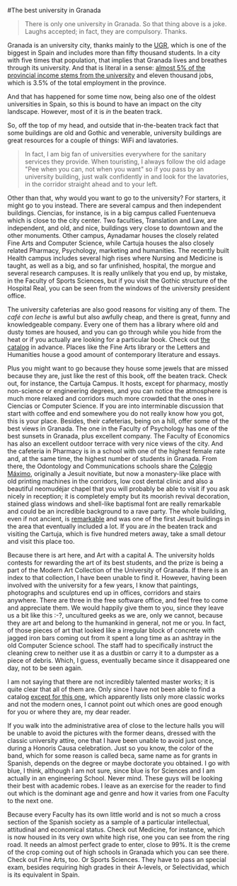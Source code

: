 #The best university in Granada

>There is only one university in Granada. So that thing above is a joke. Laughs accepted; in fact, they are compulsory. Thanks.

Granada is an university city, thanks mainly to the [UGR](http://ugr.university), which is one of the biggest in Spain and includes more than fifty thousand students. In a city with five times that population, that implies that Granada lives and breathes through its university. And that is literal in a sense: [almost 5% of the provincial income stems from the university](http://www.ideal.es/granada/v/20120503/granada/motores-granada-20120503.html) and eleven thousand jobs, which is 3.5% of the total employment in the province.

And that has happened for some time now, being also one of the oldest universities in Spain, so this is bound to have an impact on the city landscape. However, most of it is *in* the beaten track. 

So, off the top of my head, and outside that in-the-beaten track fact that some buildings are old and Gothic and venerable, university buildings are great resources for a couple of things: WiFi and lavatories.

>In fact, I am big fan of universities everywhere for the sanitary services they provide. When touristing, I always follow the old adage "Pee when you can, not when you want" so if you pass by an university building, just walk confidently in and look for the lavatories, in the corridor straight ahead and to your left.

Other than that, why would you want to go to the university? For starters, it might go to you instead. There are several campus and then independent buildings. Ciencias, for instance, is in a big campus called Fuentenueva which is close to the city center. Two faculties, Translation and Law, are independent, and old, and nice, buildings very close to downtown and the other monuments. Other campus, Aynadamar houses the closely related Fine Arts and Computer Science, while Cartuja houses the also closely related Pharmacy, Psychology, marketing and humanities. The recently built Health campus includes several high rises where Nursing and Medicine is taught, as well as a big, and so far unfinished, hospital, the morgue and several research campuses. It is really unlikely that you end up, by mistake, in the Faculty of Sports Sciences, but if you visit the Gothic structure of the Hospital Real, you can be seen from the windows of the university president office.

The university cafeterias are also good reasons for visiting any of them. The *café con leche* is awful but also awfully cheap, and there is great, funny and knowledgeable company. Every one of them has a library where old and dusty tomes are housed, and you can go through while you hide from the heat or if you actually are looking for a particular book. Check out [the catalog](http://biblioteca.ugr.es/pages/catalogo) in advance. Places like the Fine Arts library or the Letters and Humanities house a good amount of contemporary literature and essays.

Plus you might want to go because they house some jewels that are missed because they are, just like the rest of this book, off the beaten track. Check out, for instance, the Cartuja Campus. It hosts, except for pharmacy, mostly non-science or engineering degrees, and you can notice the atmosphere is much more relaxed and corridors much more crowded that the ones in Ciencias or Computer Science. If you are into interminable discussion that start with coffee and end somewhere you do not really know how you got, this is your place. Besides, their cafeterias, being on a hill, offer some of the best views in Granada. The one in the Faculty of Psychology has one of the best sunsets in Granada, plus excellent company. The Faculty of Economics has also an excellent outdoor terrace with very nice views of the city. And the cafeteria in Pharmacy is in a school with one of the highest female rate and, at the same time, the highest number of students in Granada. From there, the Odontology and Communications schools share the [Colegio Máximo](http://fcd.ugr.es/pages/facultad/colegio), originally a Jesuit novitiate, but now a monastery-like place with old printing machines in the corridors, low cost dental clinic and also a beautiful neomudéjar chapel that you will probably be able to visit if you ask nicely in reception; it is completely empty but its moorish revival decoration, stained glass windows and shell-like baptismal font are really remarkable and could be an incredible background to a rave party. The whole building, even if not ancient, is [remarkable](http://lastresgranadas.blogspot.com.es/2012/04/colegio-maximo-de-los-jesuitas-en.html) and was one of the first Jesuit buildings in the area that eventually included a lot. If you are *in* the beaten track and visiting the Cartuja, which is five hundred meters away, take a small detour and visit this place too.

Because there is art here, and Art with a capital A. The university holds contests for rewarding the art of its best students, and the prize is being a part of the Modern Art Collection of the University of Granada. If there is an index to that collection, I have been unable to find it. However, having been involved with the university for a few years, I know that paintings, photographs and sculptures end up in offices, corridors and stairs anywhere. There are three in the free software office, and feel free to come and appreciate them. We would happily give them to you, since they leave us a bit like this :-?, uncultured geeks as we are, only we cannot, because they are art and belong to the humankind in general, not me or you. In fact, of those pieces of art that looked like a irregular block of concrete with jagged iron bars coming out from it spent a long time as an ashtray in the old Computer Science school. The staff had to specifically instruct the cleaning crew to neither use it as a dustbin or carry it to a dumpster as a piece of debris. Which, I guess, eventually became since it disappeared one day, not to be seen again.

I am not saying that there are not incredibly talented master works; it is quite clear that all of them are. Only since I have not been able to find a catalog [except for this one](http://patrimonio3d.ugr.es/index.php/granada/pintura), which apparently lists only more classic works and not the modern ones, I cannot point out which ones are good enough for you or where they are, my dear reader.

If you walk into the administrative area of close to the lecture halls you will be unable to avoid the pictures with the former deans, dressed with the classic university attire, one that I have been unable to avoid just once, during a Honoris Causa celebration. Just so you know, the color of the band, which for some reason is called beca, same name as for grants in Spanish, depends on the degree or maybe doctorate you obtained. I go with blue, I think, although I am not sure, since blue is for Sciences and I am actually in an engineering School. Never mind. These guys will be looking their best with academic robes. I leave as an exercise for the reader to find out which is the dominant age and genre and how it varies from one Faculty to the next one.

Because every Faculty has its own little world and is not so much a cross section of the Spanish society as a sample of a particular intellectual, attitudinal and economical status. Check out Medicine, for instance, which is now housed in its very own white high rise, one you can see from the ring road. It needs an almost perfect grade to enter, close to 99%. It is the creme of the crop coming out of high schools in Granada which you can see there. Check out Fine Arts, too. Or Sports Sciences. They have to pass an special exam, besides requiring high grades in their A-levels, or Selectividad, which is its equivalent in Spain.



